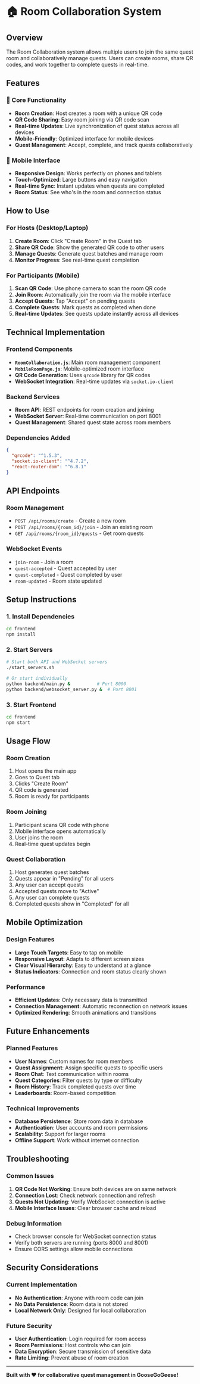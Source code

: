 # 🏠 Room Collaboration System

## Overview
The Room Collaboration system allows multiple users to join the same quest room and collaboratively manage quests. Users can create rooms, share QR codes, and work together to complete quests in real-time.

## Features

### 🎯 Core Functionality
- **Room Creation**: Host creates a room with a unique QR code
- **QR Code Sharing**: Easy room joining via QR code scan
- **Real-time Updates**: Live synchronization of quest status across all devices
- **Mobile-Friendly**: Optimized interface for mobile devices
- **Quest Management**: Accept, complete, and track quests collaboratively

### 📱 Mobile Interface
- **Responsive Design**: Works perfectly on phones and tablets
- **Touch-Optimized**: Large buttons and easy navigation
- **Real-time Sync**: Instant updates when quests are completed
- **Room Status**: See who's in the room and connection status

## How to Use

### For Hosts (Desktop/Laptop)
1. **Create Room**: Click "Create Room" in the Quest tab
2. **Share QR Code**: Show the generated QR code to other users
3. **Manage Quests**: Generate quest batches and manage room
4. **Monitor Progress**: See real-time quest completion

### For Participants (Mobile)
1. **Scan QR Code**: Use phone camera to scan the room QR code
2. **Join Room**: Automatically join the room via the mobile interface
3. **Accept Quests**: Tap "Accept" on pending quests
4. **Complete Quests**: Mark quests as completed when done
5. **Real-time Updates**: See quests update instantly across all devices

## Technical Implementation

### Frontend Components
- **`RoomCollaboration.js`**: Main room management component
- **`MobileRoomPage.js`**: Mobile-optimized room interface
- **QR Code Generation**: Uses `qrcode` library for QR codes
- **WebSocket Integration**: Real-time updates via `socket.io-client`

### Backend Services
- **Room API**: REST endpoints for room creation and joining
- **WebSocket Server**: Real-time communication on port 8001
- **Quest Management**: Shared quest state across room members

### Dependencies Added
```json
{
  "qrcode": "^1.5.3",
  "socket.io-client": "^4.7.2",
  "react-router-dom": "^6.8.1"
}
```

## API Endpoints

### Room Management
- `POST /api/rooms/create` - Create a new room
- `POST /api/rooms/{room_id}/join` - Join an existing room
- `GET /api/rooms/{room_id}/quests` - Get room quests

### WebSocket Events
- `join-room` - Join a room
- `quest-accepted` - Quest accepted by user
- `quest-completed` - Quest completed by user
- `room-updated` - Room state updated

## Setup Instructions

### 1. Install Dependencies
```bash
cd frontend
npm install
```

### 2. Start Servers
```bash
# Start both API and WebSocket servers
./start_servers.sh

# Or start individually
python backend/main.py &          # Port 8000
python backend/websocket_server.py &  # Port 8001
```

### 3. Start Frontend
```bash
cd frontend
npm start
```

## Usage Flow

### Room Creation
1. Host opens the main app
2. Goes to Quest tab
3. Clicks "Create Room"
4. QR code is generated
5. Room is ready for participants

### Room Joining
1. Participant scans QR code with phone
2. Mobile interface opens automatically
3. User joins the room
4. Real-time quest updates begin

### Quest Collaboration
1. Host generates quest batches
2. Quests appear in "Pending" for all users
3. Any user can accept quests
4. Accepted quests move to "Active"
5. Any user can complete quests
6. Completed quests show in "Completed" for all

## Mobile Optimization

### Design Features
- **Large Touch Targets**: Easy to tap on mobile
- **Responsive Layout**: Adapts to different screen sizes
- **Clear Visual Hierarchy**: Easy to understand at a glance
- **Status Indicators**: Connection and room status clearly shown

### Performance
- **Efficient Updates**: Only necessary data is transmitted
- **Connection Management**: Automatic reconnection on network issues
- **Optimized Rendering**: Smooth animations and transitions

## Future Enhancements

### Planned Features
- **User Names**: Custom names for room members
- **Quest Assignment**: Assign specific quests to specific users
- **Room Chat**: Text communication within rooms
- **Quest Categories**: Filter quests by type or difficulty
- **Room History**: Track completed quests over time
- **Leaderboards**: Room-based competition

### Technical Improvements
- **Database Persistence**: Store room data in database
- **Authentication**: User accounts and room permissions
- **Scalability**: Support for larger rooms
- **Offline Support**: Work without internet connection

## Troubleshooting

### Common Issues
1. **QR Code Not Working**: Ensure both devices are on same network
2. **Connection Lost**: Check network connection and refresh
3. **Quests Not Updating**: Verify WebSocket connection is active
4. **Mobile Interface Issues**: Clear browser cache and reload

### Debug Information
- Check browser console for WebSocket connection status
- Verify both servers are running (ports 8000 and 8001)
- Ensure CORS settings allow mobile connections

## Security Considerations

### Current Implementation
- **No Authentication**: Anyone with room code can join
- **No Data Persistence**: Room data is not stored
- **Local Network Only**: Designed for local collaboration

### Future Security
- **User Authentication**: Login required for room access
- **Room Permissions**: Host controls who can join
- **Data Encryption**: Secure transmission of sensitive data
- **Rate Limiting**: Prevent abuse of room creation

---

**Built with ❤️ for collaborative quest management in GooseGoGeese!**
